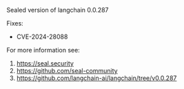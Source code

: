 Sealed version of langchain 0.0.287

Fixes:
- CVE-2024-28088

For more information see:
  1. https://seal.security
  2. https://github.com/seal-community
  3. https://github.com/langchain-ai/langchain/tree/v0.0.287
